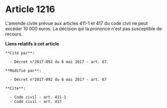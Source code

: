 # Article 1216

L'amende civile prévue aux articles 411-1 et 417 du code civil ne peut excéder 10 000 euros. La décision qui la prononce
n'est pas susceptible de recours.

**Liens relatifs à cet article**

	**Cité par**:

	  - Décret n°2017-892 du 6 mai 2017 - art. 67

	**Modifié par**:

	  - Décret n°2017-892 du 6 mai 2017 - art. 67

	**Cite**:

	  - Code civil - art. 411-1
	  - Code civil - art. 417
